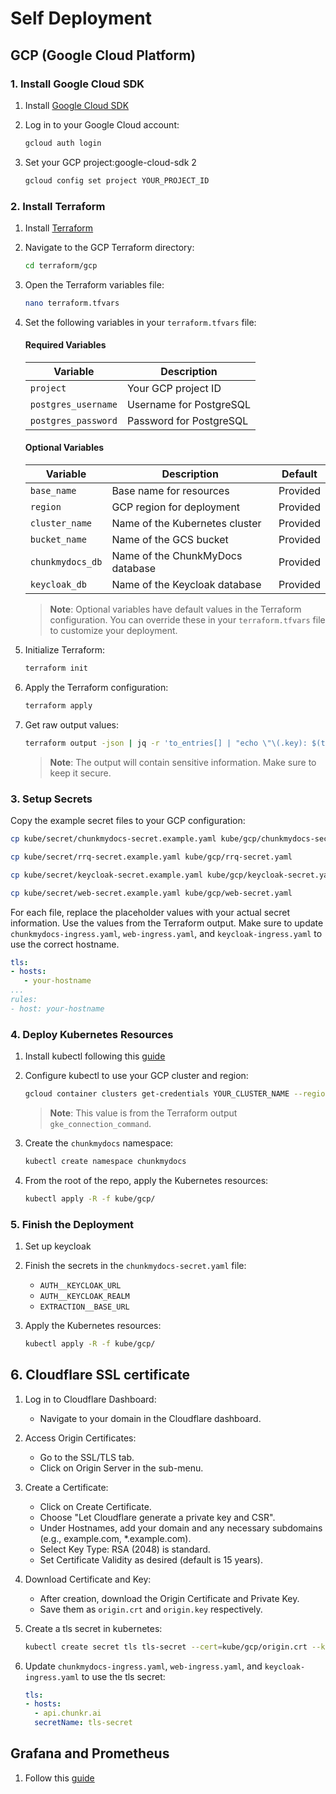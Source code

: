 # Self Deployment

## GCP (Google Cloud Platform)

### 1. Install Google Cloud SDK

1. Install [Google Cloud SDK](https://cloud.google.com/sdk/docs/install)

2. Log in to your Google Cloud account:
   ```bash
   gcloud auth login
   ```

3. Set your GCP project:google-cloud-sdk 2
   ```bash
   gcloud config set project YOUR_PROJECT_ID
   ```

### 2. Install Terraform

1. Install [Terraform](https://developer.hashicorp.com/terraform/tutorials/gke/gke-install)

2. Navigate to the GCP Terraform directory:
   ```bash
   cd terraform/gcp
   ```

3. Open the Terraform variables file:
   ```bash
   nano terraform.tfvars
   ```

4. Set the following variables in your `terraform.tfvars` file:

   #### Required Variables
   | Variable | Description |
   |----------|-------------|
   | `project` | Your GCP project ID |
   | `postgres_username` | Username for PostgreSQL |
   | `postgres_password` | Password for PostgreSQL |

   #### Optional Variables
   | Variable | Description | Default |
   |----------|-------------|---------|
   | `base_name` | Base name for resources | Provided |
   | `region` | GCP region for deployment | Provided |
   | `cluster_name` | Name of the Kubernetes cluster | Provided |
   | `bucket_name` | Name of the GCS bucket | Provided |
   | `chunkmydocs_db` | Name of the ChunkMyDocs database | Provided |
   | `keycloak_db` | Name of the Keycloak database | Provided |

   > **Note**: Optional variables have default values in the Terraform configuration. You can override these in your `terraform.tfvars` file to customize your deployment.

5. Initialize Terraform:
   ```bash
   terraform init
   ```

6. Apply the Terraform configuration:
   ```bash
   terraform apply
   ```

7. Get raw output values:
   ```bash
   terraform output -json | jq -r 'to_entries[] | "echo \"\(.key): $(terraform output -raw \(.key))\"" ' | bash
   ```
   > **Note**: The output will contain sensitive information. Make sure to keep it secure.

### 3. Setup Secrets

Copy the example secret files to your GCP configuration:

```bash
cp kube/secret/chunkmydocs-secret.example.yaml kube/gcp/chunkmydocs-secret.yaml
```
```bash
cp kube/secret/rrq-secret.example.yaml kube/gcp/rrq-secret.yaml
```
```bash
cp kube/secret/keycloak-secret.example.yaml kube/gcp/keycloak-secret.yaml
```
```bash
cp kube/secret/web-secret.example.yaml kube/gcp/web-secret.yaml
```


For each file, replace the placeholder values with your actual secret information. Use the values from the Terraform output.
Make sure to update `chunkmydocs-ingress.yaml`, `web-ingress.yaml`, and `keycloak-ingress.yaml` to use the correct hostname.
```yaml
tls:
- hosts:
   - your-hostname
...
rules:
- host: your-hostname
```

### 4. Deploy Kubernetes Resources

1. Install kubectl following this [guide](https://kubernetes.io/docs/tasks/tools/)  

2. Configure kubectl to use your GCP cluster and region:
   ```bash
   gcloud container clusters get-credentials YOUR_CLUSTER_NAME --region YOUR_REGION
   ```
   > **Note**: This value is from the Terraform output `gke_connection_command`.

2. Create the `chunkmydocs` namespace:
   ```bash
   kubectl create namespace chunkmydocs
   ```

3. From the root of the repo, apply the Kubernetes resources:
   ```bash
   kubectl apply -R -f kube/gcp/
   ```

### 5. Finish the Deployment

1. Set up keycloak

2. Finish the secrets in the `chunkmydocs-secret.yaml` file:
   - `AUTH__KEYCLOAK_URL`
   - `AUTH__KEYCLOAK_REALM`
   - `EXTRACTION__BASE_URL`

3. Apply the Kubernetes resources:
   ```bash
   kubectl apply -R -f kube/gcp/
   ```
## 6. Cloudflare SSL certificate

1. Log in to Cloudflare Dashboard:
   - Navigate to your domain in the Cloudflare dashboard.

2. Access Origin Certificates:
   - Go to the SSL/TLS tab.
   - Click on Origin Server in the sub-menu.

3. Create a Certificate:
   - Click on Create Certificate.
   - Choose "Let Cloudflare generate a private key and CSR".
   - Under Hostnames, add your domain and any necessary subdomains (e.g., example.com, *.example.com).
   - Select Key Type: RSA (2048) is standard.
   - Set Certificate Validity as desired (default is 15 years).

4. Download Certificate and Key:
   - After creation, download the Origin Certificate and Private Key.
   - Save them as `origin.crt` and `origin.key` respectively.

5. Create a tls secret in kubernetes:
   ```bash
   kubectl create secret tls tls-secret --cert=kube/gcp/origin.crt --key=kube/gcp/origin.key -n chunkmydocs
   ```
6. Update `chunkmydocs-ingress.yaml`, `web-ingress.yaml`, and `keycloak-ingress.yaml` to use the tls secret:
   ```yaml
   tls:
   - hosts:
     - api.chunkr.ai
     secretName: tls-secret
   ```
## Grafana and Prometheus
1. Follow this [guide](https://medium.com/israeli-tech-radar/how-to-create-a-monitoring-stack-using-kube-prometheus-stack-part-1-eff8bf7ba9a9)
